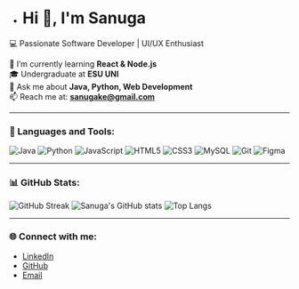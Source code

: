 - # Hi 👋, I'm Sanuga
💻 Passionate Software Developer | UI/UX Enthusiast  

🌱 I’m currently learning **React & Node.js**  
🎓 Undergraduate at **ESU UNI**  
💬 Ask me about **Java, Python, Web Development**  
📫 Reach me at: **sanugake@gmail.com**  

---

### 🚀 Languages and Tools:
![Java](https://img.shields.io/badge/Java-ED8B00?style=for-the-badge&logo=openjdk&logoColor=white)
![Python](https://img.shields.io/badge/Python-3670A0?style=for-the-badge&logo=python&logoColor=ffdd54)
![JavaScript](https://img.shields.io/badge/JavaScript-323330?style=for-the-badge&logo=javascript&logoColor=F7DF1E)
![HTML5](https://img.shields.io/badge/HTML5-E34F26?style=for-the-badge&logo=html5&logoColor=white)
![CSS3](https://img.shields.io/badge/CSS3-1572B6?style=for-the-badge&logo=css3&logoColor=white)
![MySQL](https://img.shields.io/badge/MySQL-005C84?style=for-the-badge&logo=mysql&logoColor=white)
![Git](https://img.shields.io/badge/Git-F05032?style=for-the-badge&logo=git&logoColor=white)
![Figma](https://img.shields.io/badge/Figma-F24E1E?style=for-the-badge&logo=figma&logoColor=white)

---

### 📊 GitHub Stats:
![GitHub Streak](https://github-readme-streak-stats.herokuapp.com/?user=Sanuga123&theme=tokyonight)
![Sanuga's GitHub stats](https://github-readme-stats.vercel.app/api?username=Sanuga123&show_icons=true&theme=tokyonight)
![Top Langs](https://github-readme-stats.vercel.app/api/top-langs/?username=Sanuga123&layout=compact&theme=tokyonight)

---

### 🌐 Connect with me:
- [LinkedIn](www.linkedin.com/in/sanuga-kethmira-a00667363)  
- [GitHub](https://github.com/sanuga321)  
- [Email](sanugake@gmail.com)

